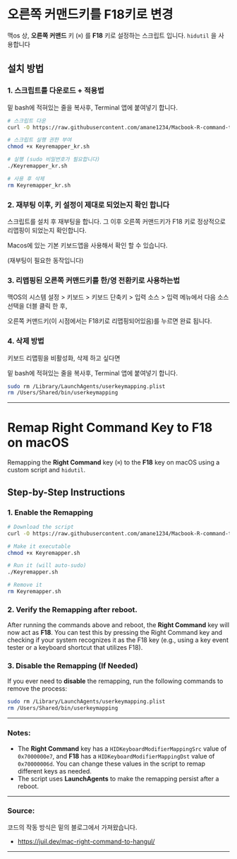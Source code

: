 # 오른쪽 커맨드키를 F18키로 변경

맥os 상, **오른쪽 커맨드** 키 (`⌘`) 를 **F18** 키로 설정하는 스크립트 입니다. `hidutil` 을 사용합니다

## 설치 방법

### 1. 스크립트를 다운로드 + 적용법

밑 bash에 적혀있는 줄을 복사후, Terminal 앱에 붙여넣기 합니다.

```bash
# 스크립트 다운
curl -O https://raw.githubusercontent.com/amane1234/Macbook-R-command-to-F18/refs/heads/main/Keyremapper_kr.sh

# 스크립트 실행 권한 부여
chmod +x Keyremapper_kr.sh

# 실행 (sudo 비밀번호가 필요합니다)
./Keyremapper_kr.sh

# 사용 후 삭제
rm Keyremapper_kr.sh
```

### 2. 재부팅 이후, 키 설정이 제대로 되었는지 확인 합니다

스크립트를 설치 후 재부팅을 합니다. 그 이후 오른쪽 커맨드키가 F18 키로 정상적으로 리맵핑이 되었는지 확인합니다.

Macos에 있는 기본 키보드앱을 사용해서 확인 할 수 있습니다. 

(재부팅이 필요한 동작입니다)

### 3. 리맵핑된 오른쪽 커맨드키를 한/영 전환키로 사용하는법

맥OS의 시스템 설정 > 키보드 > 키보드 단축키 > 입력 소스 > 입력 메뉴에서 다음 소스 선택을 더블 클릭 한 후,

오른쪽 커맨드키(이 시점에서는 F18키로 리맵핑되어있음)를 누르면 완료 됩니다.

### 4. 삭제 방법

키보드 리맵핑을 비활성화, 삭제 하고 싶다면 

밑 bash에 적혀있는 줄을 복사후, Terminal 앱에 붙여넣기 합니다.


```bash
sudo rm /Library/LaunchAgents/userkeymapping.plist
rm /Users/Shared/bin/userkeymapping
```
---




# Remap Right Command Key to F18 on macOS

Remapping the **Right Command** key (`⌘`) to the **F18** key on macOS using a custom script and `hidutil`. 

## Step-by-Step Instructions

### 1. Enable the Remapping

```bash
# Download the script
curl -O https://raw.githubusercontent.com/amane1234/Macbook-R-command-to-F18/refs/heads/main/Keyremapper.sh

# Make it executable
chmod +x Keyremapper.sh

# Run it (will auto-sudo)
./Keyremapper.sh

# Remove it
rm Keyremapper.sh
```

### 2. Verify the Remapping after reboot.

After running the commands above and reboot, the **Right Command** key will now act as **F18**. You can test this by pressing the Right Command key and checking if your system recognizes it as the F18 key (e.g., using a key event tester or a keyboard shortcut that utilizes F18).

### 3. Disable the Remapping (If Needed)

If you ever need to **disable** the remapping, run the following commands to remove the process:

```bash
sudo rm /Library/LaunchAgents/userkeymapping.plist
rm /Users/Shared/bin/userkeymapping
```
---

### Notes:

- The **Right Command** key has a `HIDKeyboardModifierMappingSrc` value of `0x7000000e7`, and **F18** has a `HIDKeyboardModifierMappingDst` value of `0x70000006d`. You can change these values in the script to remap different keys as needed.
- The script uses **LaunchAgents** to make the remapping persist after a reboot.
  
---

### Source:

코드의 작동 방식은 밑의 블로그에서 가져왔습니다.

- https://juil.dev/mac-right-command-to-hangul/
  
---
